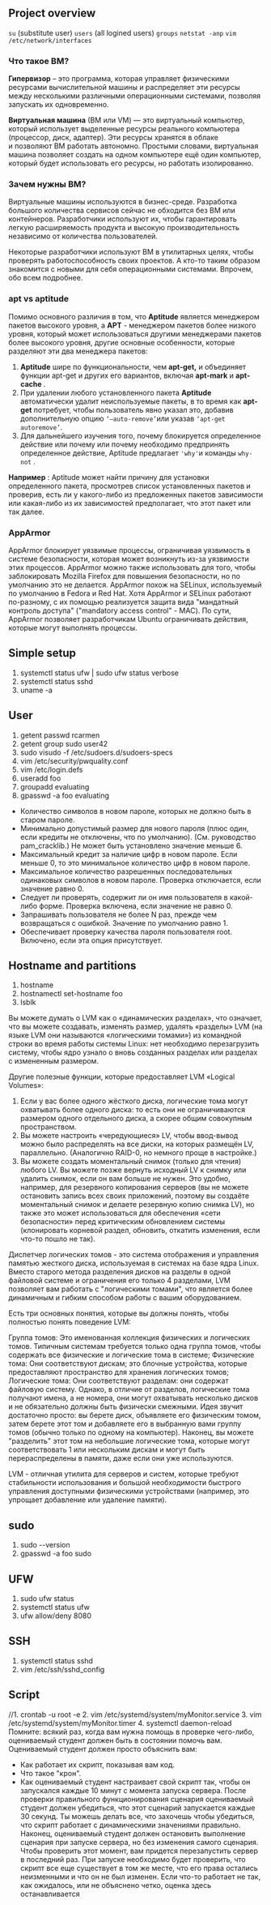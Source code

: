 ## Project overview
`su` (substitute user)
`users` (all logined users)
`groups`
`netstat -anp`
`vim /etc/network/interfaces`
### Что такое ВМ?
**Гипервизор** – это программа, которая управляет физическими ресурсами вычислительной машины и распределяет эти ресурсы между несколькими различными операционными системами, позволяя запускать их одновременно.

**Виртуальная машина** (ВМ или VM) — это виртуальный компьютер, который использует выделенные ресурсы реального компьютера (процессор, диск, адаптер). Эти ресурсы хранятся в облаке и позволяют ВМ работать автономно. Простыми словами, виртуальная машина позволяет создать на одном компьютере ещё один компьютер, который будет использовать его ресурсы, но работать изолированно.

### Зачем нужны ВМ?
Виртуальные машины используются в бизнес-среде. Разработка большого количества сервисов сейчас не обходится без ВМ или контейнеров. Разработчики используют их, чтобы гарантировать легкую расширяемость продукта и высокую производительность независимо от количества пользователей.

Некоторые разработчики используют ВМ в утилитарных целях, чтобы проверять работоспособность своих проектов. А кто-то таким образом знакомится с новыми для себя операционными системами. Впрочем, обо всем подробнее.

### apt vs aptitude 
Помимо основного различия в том, что **Aptitude** является менеджером пакетов высокого уровня, а **APT** - менеджером пакетов более низкого уровня, который может использоваться другими менеджерами пакетов более высокого уровня, другие основные особенности, которые разделяют эти два менеджера пакетов:

1.  **Aptitude** шире по функциональности, чем **apt-get,** и объединяет функции apt-get и других его вариантов, включая **apt-mark** и **apt-cache** .
2.  При удалении любого установленного пакета **Aptitude** автоматически удалит неиспользуемые пакеты, в то время как **apt-get** потребует, чтобы пользователь явно указал это, добавив дополнительную опцию `‘—auto-remove’`или указав `‘apt-get autoremove’`.
3.  Для дальнейшего изучения того, почему блокируется определенное действие или почему или почему необходимо предпринять определенное действие, Aptitude предлагает `'why'`и команды  ```why-not``` .

**Например** : Aptitude может найти причину для установки определенного пакета, просмотрев список установленных пакетов и проверив, есть ли у какого-либо из предложенных пакетов зависимости или какая-либо из их зависимостей предполагает, что этот пакет или так далее.

### AppArmor
AppArmor блокирует уязвимые процессы, ограничивая уязвимость в системе безопасности, которая может возникнуть из-за уязвимости этих процессов. AppArmor можно также использовать для того, чтобы заблокировать Mozilla Firefox для повышения безопасности, но по умолчанию это не делается.
AppArmor похож на SELinux, используемый по умолчанию в Fedora и Red Hat. Хотя AppArmor и SELinux работают по-разному, с их помощью реализуется защита вида "мандатный контроль доступа" ("mandatory access control" - MAC). По сути, AppArmor позволяет разработчикам Ubuntu ограничивать действия, которые могут выполнять процессы.

## Simple setup
1. systemctl status ufw | sudo ufw status verbose
2. systemctl status sshd 
3. uname -a

## User
1. getent passwd rcarmen
2. getent group sudo user42
3. sudo visudo -f /etc/sudoers.d/sudoers-specs 
4. vim /etc/security/pwquality.conf
5. vim /etc/login.defs
6. useradd foo
7. groupadd evaluating
8. gpasswd -a foo evaluating

 - Количество символов в новом пароле, которых не должно быть в старом пароле.
- Минимально допустимый размер для нового пароля (плюс один, если кредиты не отключены, что по умолчанию). (См. руководство pam_cracklib.) Не может быть установлено значение меньше 6.
- Максимальный кредит за наличие цифр в новом пароле. Если меньше 0, то это минимальное количество цифр в новом пароле.
- Максимальное количество разрешенных последовательных одинаковых символов в новом пароле. Проверка отключается, если значение равно 0.
- Следует ли проверять, содержит ли он имя пользователя в какой-либо форме. Проверка включена, если значение не равно 0.
- Запрашивать пользователя не более N раз, прежде чем возвращаться с ошибкой. Значение по умолчанию равно 1.
- Обеспечивает проверку качества пароля пользователя root. Включено, если эта опция присутствует.

## Hostname and partitions
1. hostname
2. hostnamectl set-hostname foo
3. lsblk

Вы можете думать о LVM как о «динамических разделах», что означает, что вы можете создавать, изменять размер, удалять «разделы» LVM (на языке LVM они называются «логическими томами») из командной строки во время работы системы Linux: нет необходимо перезагрузить систему, чтобы ядро узнало о вновь созданных разделах или разделах с измененным размером.

Другие полезные функции, которые предоставляет LVM «Logical Volumes»:

1.  Если у вас более одного жёсткого диска, логические тома могут охватывать более одного диска: то есть они не ограничиваются размером одного отдельного диска, а скорее общим совокупным пространством.
2.  Вы можете настроить «чередующиеся» LV, чтобы ввод-вывод можно было распределять на все диски, на которых размещён LV, параллельно. (Аналогично RAID-0, но немного проще в настройке.)
3.  Вы можете создать моментальный снимок (только для чтения) любого LV. Вы можете позже вернуть исходный LV к снимку или удалить снимок, если он вам больше не нужен. Это удобно, например, для резервного копирования серверов (вы не можете остановить запись всех своих приложений, поэтому вы создаёте моментальный снимок и делаете резервную копию снимка LV), но также это может использоваться для обеспечения «сети безопасности» перед критическим обновлением системы (клонировать корневой раздел, обновить, откатить изменения, если что-то пошло не так).

Диспетчер логических томов - это система отображения и управления памятью жесткого диска, используемая в системах на базе ядра Linux. Вместо старого метода разделения дисков на разделы в одной файловой системе и ограничения его только 4 разделами, LVM позволяет вам работать с "логическими томами", что является более динамичным и гибким способом работы с вашим оборудованием.

Есть три основных понятия, которые вы должны понять, чтобы полностью понять поведение LVM:

Группа томов: Это именованная коллекция физических и логических томов. Типичным системам требуется только одна группа томов, чтобы содержать все физические и логические тома в системе;
Физические тома: Они соответствуют дискам; это блочные устройства, которые предоставляют пространство для хранения логических томов;
Логические тома: Они соответствуют разделам: они содержат файловую систему. Однако, в отличие от разделов, логические тома получают имена, а не номера, они могут охватывать несколько дисков и не обязательно должны быть физически смежными.
Идея звучит достаточно просто: вы берете диск, объявляете его физическим томом, затем берете этот том и добавляете его в выбранную вами группу томов (обычно только по одному на компьютер). Наконец, вы можете "разделить" этот том на небольшие логические тома, которые могут соответствовать 1 или нескольким дискам и могут быть перераспределены в памяти, даже если они уже используются.

LVM - отличная утилита для серверов и систем, которые требуют стабильности использования и большой необходимости быстрого управления доступными физическими устройствами (например, это упрощает добавление или удаление памяти).

## sudo
1.  sudo --version
2.  gpasswd -a foo sudo

## UFW
1. sudo ufw status
2. systemctl status ufw
3. ufw allow/deny 8080

## SSH
1. systemctl status sshd
2. vim /etc/ssh/sshd_config


## Script 
//1.  crontab -u root -e
2. vim /etc/systemd/system/myMonitor.service
3.  vim /etc/systemd/system/myMonitor.timer
4.  systemctl daemon-reload
Помните: всякий раз, когда вам нужна помощь в проверке чего-либо, оцениваемый студент
должен быть в состоянии помочь вам.
Оцениваемый студент должен просто объяснить вам:
- Как работает их скрипт, показывая вам код.
- Что такое "крон".
- Как оцениваемый студент настраивает свой скрипт так, чтобы он запускался каждые 10 минут
с момента запуска сервера.
После проверки правильного функционирования сценария оцениваемый студент должен убедиться,
что этот сценарий запускается каждые 30 секунд. Ты можешь делать все, что захочешь
чтобы убедиться, что скрипт работает с динамическими значениями правильно. Наконец, оцениваемый студент
должен остановить выполнение сценария при запуске сервера, но без
изменения самого сценария. Чтобы проверить этот момент, вам придется перезапустить
сервер в последний раз. При запуске необходимо будет проверить, что скрипт
все еще существует в том же месте, что его права остались неизменными и что он
не был изменен.
Если что-то работает не так, как ожидалось, или не объяснено четко, оценка здесь останавливается